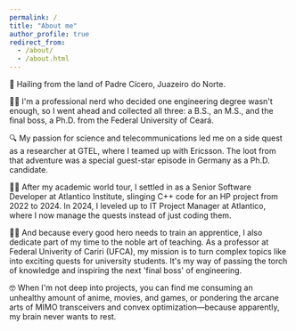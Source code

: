 ```yaml
---
permalink: /
title: "About me"
author_profile: true
redirect_from: 
  - /about/
  - /about.html
---
```


📌 Hailing from the land of Padre Cícero, Juazeiro do Norte.

🧑‍🎓 I'm a professional nerd who decided one engineering degree wasn't enough, so I went ahead and collected all three: a B.S., an M.S., and the final boss, a Ph.D. from the Federal University of Ceará.

🔍 My passion for science and telecommunications led me on a side quest as a researcher at GTEL, where I teamed up with Ericsson. The loot from that adventure was a special guest-star episode in Germany as a Ph.D. candidate.

🧑‍💼 After my academic world tour, I settled in as a Senior Software Developer at Atlantico Institute, slinging C++ code for an HP project from 2022 to 2024. In 2024, I leveled up to IT Project Manager at Atlantico, where I now manage the quests instead of just coding them.

🧑‍🏫 And because every good hero needs to train an apprentice, I also dedicate part of my time to the noble art of teaching. As a professor at Federal Univerity of Cariri (UFCA), my mission is to turn complex topics like into exciting quests for university students. It's my way of passing the torch of knowledge and inspiring the next 'final boss' of engineering.

🤓 When I'm not deep into projects, you can find me consuming an unhealthy amount of anime, movies, and games, or pondering the arcane arts of MIMO transceivers and convex optimization—because apparently, my brain never wants to rest.